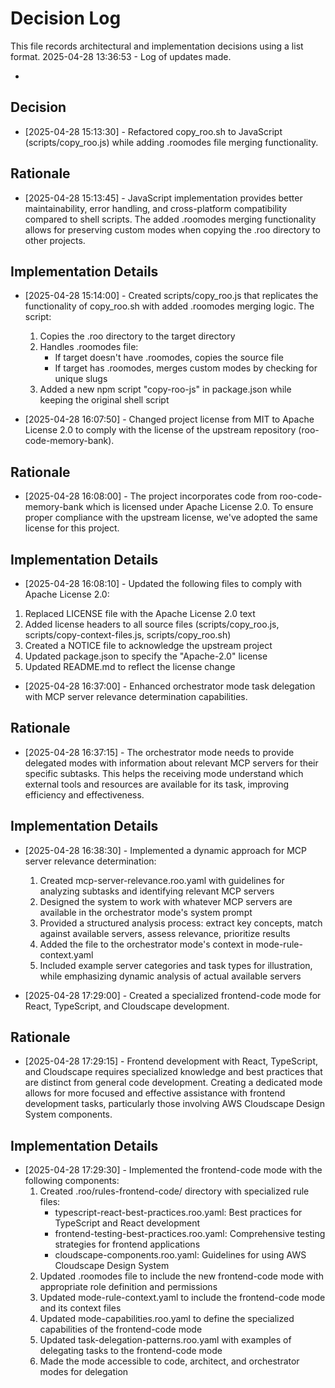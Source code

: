 # Decision Log

This file records architectural and implementation decisions using a list format.
2025-04-28 13:36:53 - Log of updates made.

*

## Decision

* [2025-04-28 15:13:30] - Refactored copy_roo.sh to JavaScript (scripts/copy_roo.js) while adding .roomodes file merging functionality.

## Rationale

* [2025-04-28 15:13:45] - JavaScript implementation provides better maintainability, error handling, and cross-platform compatibility compared to shell scripts. The added .roomodes merging functionality allows for preserving custom modes when copying the .roo directory to other projects.

## Implementation Details

* [2025-04-28 15:14:00] - Created scripts/copy_roo.js that replicates the functionality of copy_roo.sh with added .roomodes merging logic. The script:
  1. Copies the .roo directory to the target directory
  2. Handles .roomodes file:
     - If target doesn't have .roomodes, copies the source file
     - If target has .roomodes, merges custom modes by checking for unique slugs
  3. Added a new npm script "copy-roo-js" in package.json while keeping the original shell script

* [2025-04-28 16:07:50] - Changed project license from MIT to Apache License 2.0 to comply with the license of the upstream repository (roo-code-memory-bank).

## Rationale

* [2025-04-28 16:08:00] - The project incorporates code from roo-code-memory-bank which is licensed under Apache License 2.0. To ensure proper compliance with the upstream license, we've adopted the same license for this project.

## Implementation Details

* [2025-04-28 16:08:10] - Updated the following files to comply with Apache License 2.0:
 1. Replaced LICENSE file with the Apache License 2.0 text
 2. Added license headers to all source files (scripts/copy_roo.js, scripts/copy-context-files.js, scripts/copy_roo.sh)
 3. Created a NOTICE file to acknowledge the upstream project
 4. Updated package.json to specify the "Apache-2.0" license
 5. Updated README.md to reflect the license change

* [2025-04-28 16:37:00] - Enhanced orchestrator mode task delegation with MCP server relevance determination capabilities.

## Rationale

* [2025-04-28 16:37:15] - The orchestrator mode needs to provide delegated modes with information about relevant MCP servers for their specific subtasks. This helps the receiving mode understand which external tools and resources are available for its task, improving efficiency and effectiveness.

## Implementation Details

* [2025-04-28 16:38:30] - Implemented a dynamic approach for MCP server relevance determination:
  1. Created mcp-server-relevance.roo.yaml with guidelines for analyzing subtasks and identifying relevant MCP servers
  2. Designed the system to work with whatever MCP servers are available in the orchestrator mode's system prompt
  3. Provided a structured analysis process: extract key concepts, match against available servers, assess relevance, prioritize results
  4. Added the file to the orchestrator mode's context in mode-rule-context.yaml
  5. Included example server categories and task types for illustration, while emphasizing dynamic analysis of actual available servers

* [2025-04-28 17:29:00] - Created a specialized frontend-code mode for React, TypeScript, and Cloudscape development.

## Rationale

* [2025-04-28 17:29:15] - Frontend development with React, TypeScript, and Cloudscape requires specialized knowledge and best practices that are distinct from general code development. Creating a dedicated mode allows for more focused and effective assistance with frontend development tasks, particularly those involving AWS Cloudscape Design System components.

## Implementation Details

* [2025-04-28 17:29:30] - Implemented the frontend-code mode with the following components:
  1. Created .roo/rules-frontend-code/ directory with specialized rule files:
     - typescript-react-best-practices.roo.yaml: Best practices for TypeScript and React development
     - frontend-testing-best-practices.roo.yaml: Comprehensive testing strategies for frontend applications
     - cloudscape-components.roo.yaml: Guidelines for using AWS Cloudscape Design System
  2. Updated .roomodes file to include the new frontend-code mode with appropriate role definition and permissions
  3. Updated mode-rule-context.yaml to include the frontend-code mode and its context files
  4. Updated mode-capabilities.roo.yaml to define the specialized capabilities of the frontend-code mode
  5. Updated task-delegation-patterns.roo.yaml with examples of delegating tasks to the frontend-code mode
  6. Made the mode accessible to code, architect, and orchestrator modes for delegation